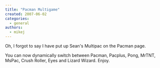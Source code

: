 ```yaml
---
title: "Pacman Multigame"
created: 2007-06-02
categories: 
  - general
authors: 
  - mikej
---
```


Oh, I forgot to say I have put up Sean's Multipac on the Pacman page.

You can now dynamically switch between Pacman, Pacplus, Pong, MrTNT, MsPac, Crush Roller, Eyes and Lizard Wizard. Enjoy.
